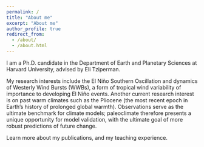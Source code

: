 ```yaml
---
permalink: /
title: "About me"
excerpt: "About me"
author_profile: true
redirect_from: 
  - /about/
  - /about.html
---
```


I am a Ph.D. candidate in the Department of Earth and Planetary Sciences at Harvard University, advised by Eli Tziperman. 

My research interests include the El Niño Southern Oscillation and dynamics of Westerly Wind Bursts (WWBs), a form of tropical wind variability of importance to developing El Niño events. Another current research interest is on past warm climates such as the Pliocene (the most recent epoch in Earth’s history of prolonged global warmth). Observations serve as the ultimate benchmark for climate models; paleoclimate therefore presents a unique opportunity for model validation, with the ultimate goal of more robust predictions of future change.

Learn more about my publications, and my teaching experience.

